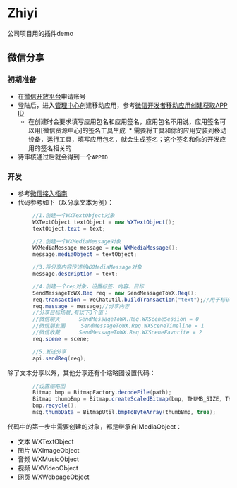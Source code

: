 # Zhiyi
公司项目用的插件demo
## 微信分享
### 初期准备
* 在[微信开放平台](https://open.weixin.qq.com)申请账号
* 登陆后，进入[管理中心](https://open.weixin.qq.com/cgi-bin/applist?t=manage/list&lang=zh_CN&token=b3b5e8345f7ddd164fa42371f8787ad83e1ccda1)创建移动应用，参考[微信开发者移动应用创建获取APP ID](https://www.jianshu.com/p/01d549014f0a)
  * 在创建时会要求填写应用包名和应用签名，应用包名不用说，应用签名可以用[微信资源中心]的签名工具生成
  * 需要将工具和你的应用安装到移动设备，运行工具，填写应用包名，就会生成签名；这个签名和你的开发应用的签名相关的
* 待审核通过后就会得到一个`APPID`

### 开发
* 参考[微信接入指南](https://open.weixin.qq.com/cgi-bin/showdocument?action=dir_list&t=resource/res_list&verify=1&id=1417751808&token=f4464de1cd69d0cef908b181c6ab61ce4d0f5d29&lang=zh_CN)
* 代码参考如下（以分享文本为例）：
```Java
        //1.创建一个WXTextObject对象
        WXTextObject textObject = new WXTextObject();
        textObject.text = text;

        //2.创建一个WXMediaMessage对象
        WXMediaMessage message = new WXMediaMessage();
        message.mediaObject = textObject;

        //3.将分享内容传递给WXMediaMessage对象
        message.description = text;

        //4.创建一个rep对象，设置标签、内容、目标
        SendMessageToWX.Req req = new SendMessageToWX.Req();
        req.transaction = WeChatUtil.buildTransaction("text");//用于标识请求，回到中会用到
        req.message = message;//分享内容
        //分享目标场景,有以下3个值：
        //微信聊天      SendMessageToWX.Req.WXSceneSession = 0
        //微信朋友圈     SendMessageToWX.Req.WXSceneTimeline = 1
        //微信收藏      SendMessageToWX.Req.WXSceneFavorite = 2
        req.scene = scene;

        //5.发送分享
        api.sendReq(req);
```
除了文本分享以外，其他分享还有个缩略图设置代码：
```Java
        //设置缩略图
        Bitmap bmp = BitmapFactory.decodeFile(path);
        Bitmap thumbBmp = Bitmap.createScaledBitmap(bmp, THUMB_SIZE, THUMB_SIZE, true);
        bmp.recycle();
        msg.thumbData = BitmapUtil.bmpToByteArray(thumbBmp, true);
```
代码中的第一步中需要创建的对象，都是继承自IMediaObject：
* 文本  WXTextObject
* 图片  WXImageObject
* 音频  WXMusicObject
* 视频  WXVideoObject
* 网页  WXWebpageObject

